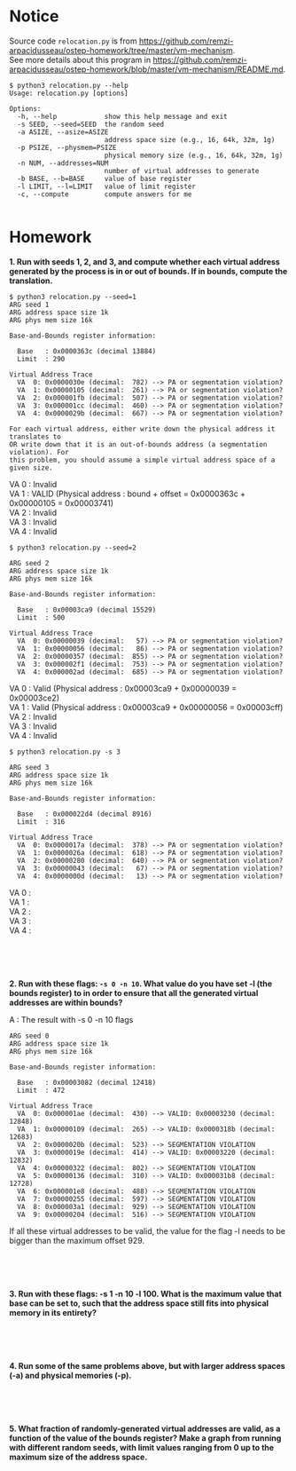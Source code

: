 
# Notice

Source code `relocation.py` is from https://github.com/remzi-arpacidusseau/ostep-homework/tree/master/vm-mechanism.  
See more details about this program in https://github.com/remzi-arpacidusseau/ostep-homework/blob/master/vm-mechanism/README.md.  

  ```
  $ python3 relocation.py --help
  Usage: relocation.py [options]

  Options:
    -h, --help            show this help message and exit
    -s SEED, --seed=SEED  the random seed
    -a ASIZE, --asize=ASIZE
                          address space size (e.g., 16, 64k, 32m, 1g)
    -p PSIZE, --physmem=PSIZE
                          physical memory size (e.g., 16, 64k, 32m, 1g)
    -n NUM, --addresses=NUM
                          number of virtual addresses to generate
    -b BASE, --b=BASE     value of base register
    -l LIMIT, --l=LIMIT   value of limit register
    -c, --compute         compute answers for me
    
   ```

# Homework

**1. Run with seeds 1, 2, and 3, and compute whether each virtual address generated by the process is in or out of bounds. If in bounds, compute the translation.**

  ```
  $ python3 relocation.py --seed=1
  ARG seed 1
  ARG address space size 1k
  ARG phys mem size 16k

  Base-and-Bounds register information:

    Base   : 0x0000363c (decimal 13884)
    Limit  : 290

  Virtual Address Trace
    VA  0: 0x0000030e (decimal:  782) --> PA or segmentation violation?
    VA  1: 0x00000105 (decimal:  261) --> PA or segmentation violation?
    VA  2: 0x000001fb (decimal:  507) --> PA or segmentation violation?
    VA  3: 0x000001cc (decimal:  460) --> PA or segmentation violation?
    VA  4: 0x0000029b (decimal:  667) --> PA or segmentation violation?

  For each virtual address, either write down the physical address it translates to
  OR write down that it is an out-of-bounds address (a segmentation violation). For
  this problem, you should assume a simple virtual address space of a given size.
  ```
  VA 0 : Invalid  
  VA 1 : VALID (Physical address : bound + offset = 0x0000363c + 0x00000105 = 0x00003741)  
  VA 2 : Invalid  
  VA 3 : Invalid  
  VA 4 : Invalid   
  
  ```
  $ python3 relocation.py --seed=2

  ARG seed 2
  ARG address space size 1k
  ARG phys mem size 16k

  Base-and-Bounds register information:

    Base   : 0x00003ca9 (decimal 15529)
    Limit  : 500

  Virtual Address Trace
    VA  0: 0x00000039 (decimal:   57) --> PA or segmentation violation?
    VA  1: 0x00000056 (decimal:   86) --> PA or segmentation violation?
    VA  2: 0x00000357 (decimal:  855) --> PA or segmentation violation?
    VA  3: 0x000002f1 (decimal:  753) --> PA or segmentation violation?
    VA  4: 0x000002ad (decimal:  685) --> PA or segmentation violation?
  ```
  
  VA 0 : Valid (Physical address : 0x00003ca9 + 0x00000039 = 0x00003ce2)  
  VA 1 : Valid (Physical address : 0x00003ca9 + 0x00000056 = 0x00003cff)  
  VA 2 : Invalid  
  VA 3 : Invalid  
  VA 4 : Invalid  

  ```
  $ python3 relocation.py -s 3

  ARG seed 3
  ARG address space size 1k
  ARG phys mem size 16k

  Base-and-Bounds register information:

    Base   : 0x000022d4 (decimal 8916)
    Limit  : 316

  Virtual Address Trace
    VA  0: 0x0000017a (decimal:  378) --> PA or segmentation violation?
    VA  1: 0x0000026a (decimal:  618) --> PA or segmentation violation?
    VA  2: 0x00000280 (decimal:  640) --> PA or segmentation violation?
    VA  3: 0x00000043 (decimal:   67) --> PA or segmentation violation?
    VA  4: 0x0000000d (decimal:   13) --> PA or segmentation violation?
  ```
  VA 0 :  
  VA 1 :   
  VA 2 :  
  VA 3 :  
  VA 4 :  

<br><br><br>

**2. Run with these flags: `-s 0 -n 10`. What value do you have set -l (the bounds register) to in order to ensure that all the generated virtual addresses are within bounds?**

A : The result with -s 0 -n 10 flags 
  ``` 
  ARG seed 0
  ARG address space size 1k
  ARG phys mem size 16k

  Base-and-Bounds register information:

    Base   : 0x00003082 (decimal 12418)
    Limit  : 472

  Virtual Address Trace
    VA  0: 0x000001ae (decimal:  430) --> VALID: 0x00003230 (decimal: 12848)
    VA  1: 0x00000109 (decimal:  265) --> VALID: 0x0000318b (decimal: 12683)
    VA  2: 0x0000020b (decimal:  523) --> SEGMENTATION VIOLATION
    VA  3: 0x0000019e (decimal:  414) --> VALID: 0x00003220 (decimal: 12832)
    VA  4: 0x00000322 (decimal:  802) --> SEGMENTATION VIOLATION
    VA  5: 0x00000136 (decimal:  310) --> VALID: 0x000031b8 (decimal: 12728)
    VA  6: 0x000001e8 (decimal:  488) --> SEGMENTATION VIOLATION
    VA  7: 0x00000255 (decimal:  597) --> SEGMENTATION VIOLATION
    VA  8: 0x000003a1 (decimal:  929) --> SEGMENTATION VIOLATION
    VA  9: 0x00000204 (decimal:  516) --> SEGMENTATION VIOLATION
  ```

If all these virtual addresses to be valid, the value for the flag -l needs to be bigger than the maximum offset 929.

<br><br><br>

**3. Run with these flags: -s 1 -n 10 -l 100. What is the maximum value that base can be set to, such that the address space still fits into physical memory in its entirety?**

<br><br><br>

**4. Run some of the same problems above, but with larger address spaces (-a) and physical memories (-p).**

<br><br><br>

**5. What fraction of randomly-generated virtual addresses are valid, as a function of the value of the bounds register? Make a graph from running with different random seeds, with limit values ranging from 0 up to the maximum size of the address space.**
